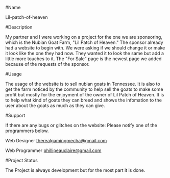 #Name

Lil-patch-of-heaven

#Description

My partner and I were working on a project for the one we are sponsoring, which is the Nubian Goat Farm, "Lil Patch of Heaven." The sponsor already had a website to begin with. We were asking if we should change it or make it look like the one they had now. They wanted it to look the same but add a little more touches to it. The "For Sale" page is the newest page we added because of the requests of the sponsor.

#Usage

The usage of the website is to sell nubian goats in Tennessee. It is also to get the farm noticed by the community to help sell the goats to make some profit but mostly for the enjoyment of the owner of Lil Patch of Heaven. It is to help what kind of goats they can breed and shows the infomation to the user about the goats as much as they can give.

#Support

If there are any bugs or glitches on the website:
Please notify one of the programmers below.

Web Designer
therealgamingmecha@gmail.com

Web Programmer
phillipeauclaire@gmail.com

#Project Status

The Project is always development but for the most part it is done.
